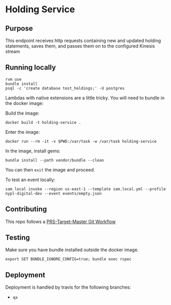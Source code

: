 # Holding Service

## Purpose

This endpoint receives http requests containing new and updated holding statements, saves them, and passes them on to the configured Kinesis stream

## Running locally

```
rvm use
bundle install
psql -c 'create database test_holdings;' -U postgres
```
Lambdas with native extensions are a little tricky. You will need to bundle in the docker image:

Build the image:
```
docker build -t holding-service .
```

Enter the image:

```
docker run --rm -it -v $PWD:/var/task -w /var/task holding-service
```

In the image, install gems:

```
bundle install --path vendor/bundle --clean
```

You can then `exit` the image and proceed.

To test an event locally:

```
sam local invoke --region us-east-1 --template sam.local.yml --profile nypl-digital-dev --event events/empty.json
```

## Contributing

This repo follows a [PRS-Target-Master Git Workflow](https://github.com/NYPL/engineering-general/blob/a19c78b028148465139799f09732e7eb10115eef/standards/git-workflow.md#prs-target-master-merge-to-deployment-branches)

## Testing

Make sure you have bundle installed outside the docker image.

```
export SET BUNDLE_IGNORE_CONFIG=true; bundle exec rspec
```

## Deployment

Deployment is handled by travis for the following branches:

- `qa`
